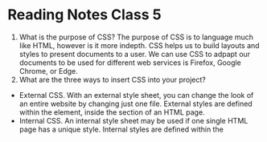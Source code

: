 # Reading Notes Class 5

1. What is the purpose of CSS? The purpose of CSS is to language much like HTML, however is it more indepth. CSS helps us to build layouts and styles to present documents to a user. We can use CSS to adpapt our documents to be used for different web services is Firefox, Google Chrome, or Edge.  
2. What are the three ways to insert CSS into your project?
  - External CSS. With an external style sheet, you can change the look of an entire website by changing just one file. External styles are defined within the <link> element, inside the <head> section of an HTML page.
  - Internal CSS. An internal style sheet may be used if one single HTML page has a unique style. Internal styles are defined within the <style> element, inside the <head> section of an HTML page.
  - Inline CSS.  An inline style may be used to apply a unique style for a single element. nline styles are defined within the "style" attribute of the relevant element.
3. Write an example of a CSS rule that would give all < p> elements red text.

< html>
< body>


< p style="color:red;">This is a paragraph.< /p>

< /body>
< /html>

  - (This would give a paragraph redt ext, I added in spaces in order for it to be seen by you!)_










